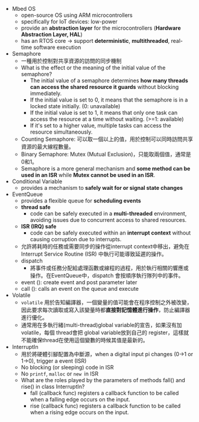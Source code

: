 
* Mbed OS
	* open-source OS using ARM microcontrollers
	* specifically for IoT devices: low-power
	* provide an **abstraction layer** for the microcontrollers (**Hardware Abstraction Layer, HAL**)
	* has an RTOS core → support **deterministic**, **multithreaded**, real-time software execution
* Semaphore
	* 一種用於控制對共享資源的訪問的同步機制
	* What is the effect or the meaning of the initial value of the semaphore?
		* The initial value of a semaphore determines **how many threads can access the shared resource it guards** without blocking immediately. 
		* If the initial value is set to 0, it means that the semaphore is in a locked state initially. (0: unavailable)
		* If the initial value is set to 1, it means that only one task can access the resource at a time without waiting. (>=1: available)
		* If it's set to a higher value, multiple tasks can access the resource simultaneously.
	* Counting Semaphore: 可以取一個以上的值，用於控制可以同時訪問共享資源的最大線程數量。
	* Binary Semaphore: Mutex (Mutual Exclusion)，只能取兩個值，通常是0和1。
	* Semaphore is a more general mechanism and **some method can be used in an ISR** while **Mutex cannot be used in an ISR**.
* Conditional Variable
	* provides a mechanism to **safely wait for or signal state changes**
* EventQueue
	* provides a flexible queue for **scheduling events**
	* **thread safe**
		* code can be safely executed in a **multi-threaded** environment, avoiding issues due to concurrent access to shared resources.
	* **ISR (IRQ) safe**
		* code can be safely executed within an **interrupt context** without causing corruption due to interrupts.
	* 允許將耗時的任務或需要同步的操作從interrupt context中移出，避免在Interrupt Service Routine (ISR) 中執行可能導致延遲的操作。
	* dispatch
		* 將事件或任務分配給處理函數或線程的過程，用於執行相關的響應或操作。在EventQueue中，dispatch 會按順序執行隊列中的事件。
	* event (): create event and post parameter later
	* call (): calls an event on the queue and execute
* Volatile
	* `volatile` 用於告知編譯器，一個變量的值可能會在程序控制之外被改變，因此要求每次讀取或寫入該變量時都**直接對記憶體進行操作**，防止編譯器進行優化。
	* 通常用在多執行緒(multi-thread)global variable的宣告，如果沒有加volatile，每個 thread會把 global variable放到自己的 register，這樣就不能確保thread在使用這個變數的時候其值是最新的。
* InterruptIn
	* 用於將硬體引腳配置為中斷源，when a digital input pi changes (0→1 or 1→0), trigger a event (ISR)
	* No blocking (or sleeping) code in ISR
	* No `printf`, `malloc` or `new `in ISR
	* What are the roles played by the parameters of methods fall() and rise() in class InterruptIn?
		* fall (callback func) registers a callback function to be called when a falling edge occurs on the input.
		* rise (callback func) registers a callback function to be called when a rising edge occurs on the input.